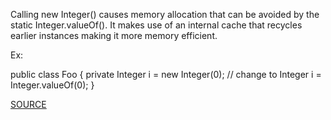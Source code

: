 Calling new Integer() causes memory allocation that can be avoided by the static Integer.valueOf(). It makes use of an internal cache that recycles earlier instances making it more memory efficient.

Ex:
 
public class Foo {
	private Integer i = new Integer(0); // change to Integer i = Integer.valueOf(0);
}

[SOURCE](https://pmd.github.io/pmd-5.3.3/pmd-java/rules/java/migrating.html#IntegerInstantiation)
